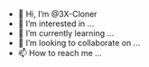 - 👋 Hi, I’m @3X-Cloner
- 👀 I’m interested in ...
- 🌱 I’m currently learning ...
- 💞️ I’m looking to collaborate on ...
- 📫 How to reach me ...

<!---
3X-Cloner/3X-Cloner is a ✨ special ✨ repository because its `README.md` (this file) appears on your GitHub profile.
You can click the Preview link to take a look at your changes.
--->
